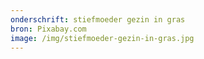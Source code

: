 ```yaml
---
onderschrift: stiefmoeder gezin in gras
bron: Pixabay.com
image: /img/stiefmoeder-gezin-in-gras.jpg
---
```

